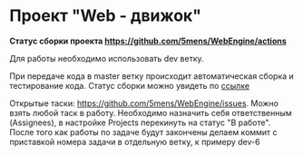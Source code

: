 # Проект "Web - движок"

<b>Статус сборки проекта https://github.com/5mens/WebEngine/actions</b>

Для работы необходимо использовать dev ветку.

При передаче кода в master ветку происходит автоматическая сборка и тестирование кода. Статус сборки можно увидеть по <a href = "https://github.com/5mens/WebEngine/actions">ссылке</a>

Открытые таски: https://github.com/5mens/WebEngine/issues. Можно взять любой таск в работу. Необходимо назначить себя ответственным (Assignees), в настройке Projects перекинуть на статус "В работе". После того как работы по задаче будут закончены делаем коммит с приставкой номера задачи в отдельную ветку, к примеру dev-6

